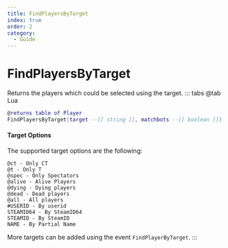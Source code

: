 ```yaml
---
title: FindPlayersByTarget
index: true
order: 2
category:
  - Guide
---
```


# FindPlayersByTarget
Returns the players which could be selected using the target.
::: tabs
@tab Lua
```lua
@returns table of Player
FindPlayersByTarget(target --[[ string ]], matchbots --[[ boolean ]])
```
#### Target Options
The supported target options are the following:
```
@ct - Only CT
@t - Only T
@spec - Only Spectators
@alive - Alive Players
@dying - Dying players
@dead - Dead players
@all - All players
#USERID - By userid
STEAMID64 - By SteamID64
STEAMID - By SteamID
NAME - By Partial Name
```
More targets can be added using the event `FindPlayerByTarget`.
:::
